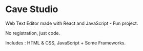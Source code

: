 # Cave Studio

Web Text Editor made with React and JavaScript - Fun project.

No registration, just code.

Includes : HTML & CSS, JavaScript + Some Frameworks.

